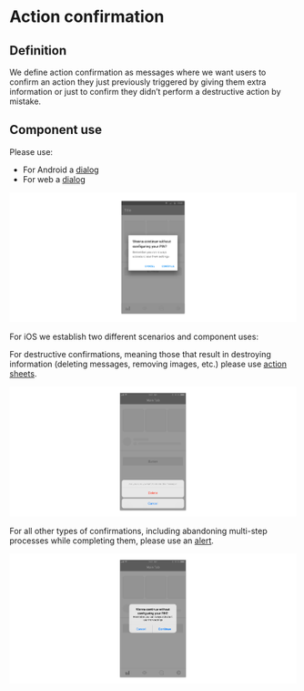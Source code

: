 # Action confirmation

## Definition

We define action confirmation as messages where we want users to confirm an action they just previously triggered by giving them extra information or just to confirm they didn’t perform a destructive action by mistake.

## Component use

Please use:

* For Android a [dialog](../components/android/dialog.md)
* For web a [dialog](../components/web/dialog.md)

![](../../../.gitbook/assets/action-confirmation-android.jpg)

For iOS we establish two different scenarios and component uses:

For destructive confirmations, meaning those that result in destroying information \(deleting messages, removing images, etc.\) please use [action sheets](../components/ios/action-sheet.md).

![](../../../.gitbook/assets/action-confirmation-copy.jpg)

For all other types of confirmations, including abandoning multi-step processes while completing them, please use an [alert](../components/ios/alert.md).

![](../../../.gitbook/assets/action-confirmation-alert.jpg)







